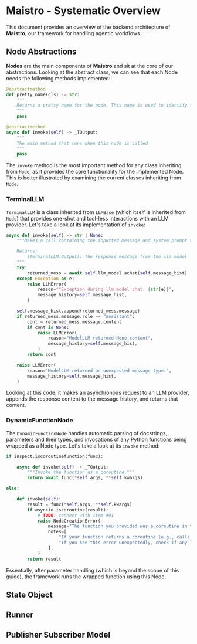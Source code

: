 # **Maistro** - Systematic Overview

This document provides an overview of the backend architecture of **Maistro**, our framework for handling agentic workflows.

## Node Abstractions

**Nodes** are the main components of **Maistro** and sit at the core of our abstractions. Looking at the abstract class, we can see that each Node needs the following methods implemented:

```python
@abstractmethod
def pretty_name(cls) -> str:
    """
    Returns a pretty name for the node. This name is used to identify the node type of the system.
    """
    pass

@abstractmethod
async def invoke(self) -> _TOutput:
    """
    The main method that runs when this node is called
    """
    pass
```

The `invoke` method is the most important method for any class inheriting from `Node`, as it provides the core functionality for the implemented Node. This is better illustrated by examining the current classes inheriting from `Node`.

### TerminalLLM

`TerminalLLM` is a class inherited from `LLMBase` (which itself is inherited from `Node`) that provides one-shot and tool-less interactions with an LLM provider. Let's take a look at its implementation of `invoke`:
```python
async def invoke(self) -> str | None:
    """Makes a call containing the inputted message and system prompt to the llm model and returns the response

    Returns:
        (TerminalLLM.Output): The response message from the llm model
    """
    try:
        returned_mess = await self.llm_model.achat(self.message_hist)
    except Exception as e:
        raise LLMError(
            reason=f"Exception during llm model chat: {str(e)}",
            message_history=self.message_hist,
        )

    self.message_hist.append(returned_mess.message)
    if returned_mess.message.role == "assistant":
        cont = returned_mess.message.content
        if cont is None:
            raise LLMError(
                reason="ModelLLM returned None content",
                message_history=self.message_hist,
            )
        return cont

    raise LLMError(
        reason="ModelLLM returned an unexpected message type.",
        message_history=self.message_hist,
    )

```

Looking at this code, it makes an asynchronous request to an LLM provider, appends the response content to the message history, and returns that content.

### DynamicFunctionNode

The `DynamicFunctionNode` handles automatic parsing of docstrings, parameters and their types, and invocations of any Python functions being wrapped as a Node type. Let's take a look at its `invoke` method:
```python
if inspect.iscoroutinefunction(func):

    async def invoke(self) -> _TOutput:
        """Invoke the function as a coroutine."""
        return await func(*self.args, **self.kwargs)

else:

    def invoke(self):
        result = func(*self.args, **self.kwargs)
        if asyncio.iscoroutine(result):
            # TODO: connect with item #91
            raise NodeCreationError(
                message="The function you provided was a coroutine in the clothing of a sync context. Please label it as an async function.",
                notes=[
                    "If your function returns a coroutine (e.g., calls async functions inside), refactor it to be async.",
                    "If you see this error unexpectedly, check if any library function you call is async.",
                ],
            )
        return result
```

Essentially, after parameter handling (which is beyond the scope of this guide), the framework runs the wrapped function using this Node.
## State Object

## Runner

## Publisher Subscriber Model